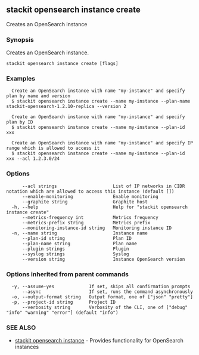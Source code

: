## stackit opensearch instance create

Creates an OpenSearch instance

### Synopsis

Creates an OpenSearch instance.

```
stackit opensearch instance create [flags]
```

### Examples

```
  Create an OpenSearch instance with name "my-instance" and specify plan by name and version
  $ stackit opensearch instance create --name my-instance --plan-name stackit-opensearch-1.2.10-replica --version 2

  Create an OpenSearch instance with name "my-instance" and specify plan by ID
  $ stackit opensearch instance create --name my-instance --plan-id xxx

  Create an OpenSearch instance with name "my-instance" and specify IP range which is allowed to access it
  $ stackit opensearch instance create --name my-instance --plan-id xxx --acl 1.2.3.0/24
```

### Options

```
      --acl strings                     List of IP networks in CIDR notation which are allowed to access this instance (default [])
      --enable-monitoring               Enable monitoring
      --graphite string                 Graphite host
  -h, --help                            Help for "stackit opensearch instance create"
      --metrics-frequency int           Metrics frequency
      --metrics-prefix string           Metrics prefix
      --monitoring-instance-id string   Monitoring instance ID
  -n, --name string                     Instance name
      --plan-id string                  Plan ID
      --plan-name string                Plan name
      --plugin strings                  Plugin
      --syslog strings                  Syslog
      --version string                  Instance OpenSearch version
```

### Options inherited from parent commands

```
  -y, --assume-yes             If set, skips all confirmation prompts
      --async                  If set, runs the command asynchronously
  -o, --output-format string   Output format, one of ["json" "pretty"]
  -p, --project-id string      Project ID
      --verbosity string       Verbosity of the CLI, one of ["debug" "info" "warning" "error"] (default "info")
```

### SEE ALSO

* [stackit opensearch instance](./stackit_opensearch_instance.md)	 - Provides functionality for OpenSearch instances

